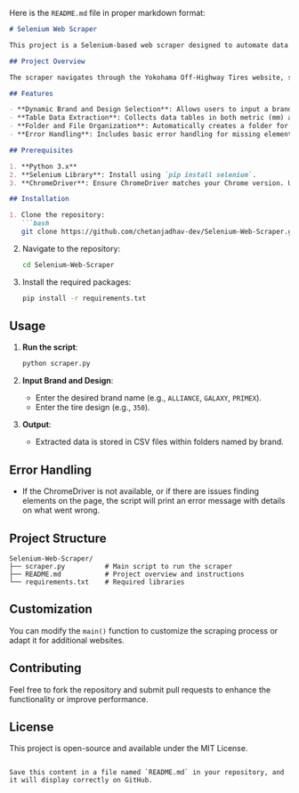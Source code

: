 Here is the `README.md` file in proper markdown format:

```markdown
# Selenium Web Scraper

This project is a Selenium-based web scraper designed to automate data extraction from the Yokohama Tire Selector website, specifically retrieving and saving structured information about tire designs for specified brands.

## Project Overview

The scraper navigates through the Yokohama Off-Highway Tires website, selects specific brands and designs, extracts table data (both metric and imperial units), and saves it in a structured CSV format. Users can input desired brand names and tire designs to automate data collection.

## Features

- **Dynamic Brand and Design Selection**: Allows users to input a brand and design to scrape data for specific configurations.
- **Table Data Extraction**: Collects data tables in both metric (mm) and imperial (inch) units.
- **Folder and File Organization**: Automatically creates a folder for each selected brand and stores design-specific data as CSV files.
- **Error Handling**: Includes basic error handling for missing elements or driver issues.

## Prerequisites

1. **Python 3.x**
2. **Selenium Library**: Install using `pip install selenium`.
3. **ChromeDriver**: Ensure ChromeDriver matches your Chrome version. Update `driver_path` in `main()` to the ChromeDriver path on your local machine.

## Installation

1. Clone the repository:
   ```bash
   git clone https://github.com/chetanjadhav-dev/Selenium-Web-Scraper.git
   ```
2. Navigate to the repository:
   ```bash
   cd Selenium-Web-Scraper
   ```
3. Install the required packages:
   ```bash
   pip install -r requirements.txt
   ```

## Usage

1. **Run the script**:
   ```bash
   python scraper.py
   ```
2. **Input Brand and Design**:
   - Enter the desired brand name (e.g., `ALLIANCE`, `GALAXY`, `PRIMEX`).
   - Enter the tire design (e.g., `350`).

3. **Output**:
   - Extracted data is stored in CSV files within folders named by brand.

## Error Handling

- If the ChromeDriver is not available, or if there are issues finding elements on the page, the script will print an error message with details on what went wrong.

## Project Structure

```plaintext
Selenium-Web-Scraper/
├── scraper.py          # Main script to run the scraper
├── README.md           # Project overview and instructions
└── requirements.txt    # Required libraries
```

## Customization

You can modify the `main()` function to customize the scraping process or adapt it for additional websites.

## Contributing

Feel free to fork the repository and submit pull requests to enhance the functionality or improve performance.

## License

This project is open-source and available under the MIT License.
```

Save this content in a file named `README.md` in your repository, and it will display correctly on GitHub.
